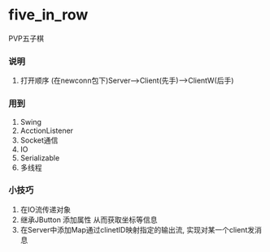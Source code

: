 # five_in_row
PVP五子棋

### 说明
1. 打开顺序 (在newconn包下)Server-->Client(先手)-->ClientW(后手)

### 用到
1. Swing
2. AcctionListener
3. Socket通信
4. IO 
5. Serializable
6. 多线程

### 小技巧
1. 在IO流传递对象
2. 继承JButton 添加属性 从而获取坐标等信息
3. 在Server中添加Map通过clinetID映射指定的输出流, 实现对某一个client发消息
 
